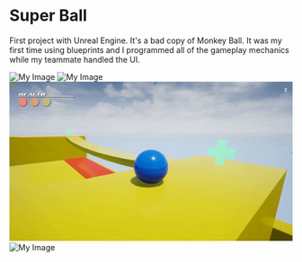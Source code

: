 # Super Ball
First project with Unreal Engine. It's a bad copy of Monkey Ball. It was my first time using blueprints and I programmed all of the gameplay mechanics while my teammate handled the UI.

![My Image](Screenshots/speed.gif)
![My Image](Screenshots/jump.gif)
![My Image](Screenshots/health.gif)
![My Image](Screenshots/pendulum.gif)
